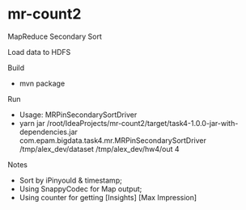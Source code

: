# mr-count2

MapReduce Secondary Sort

Load data to HDFS

Build
- mvn package

Run
- Usage: MRPinSecondarySortDriver <in> <out> <numReduceTasks>
- yarn jar /root/IdeaProjects/mr-count2/target/task4-1.0.0-jar-with-dependencies.jar com.epam.bigdata.task4.mr.MRPinSecondarySortDriver /tmp/alex_dev/dataset /tmp/alex_dev/hw4/out 4


Notes
- Sort by iPinyouId & timestamp;
- Using SnappyCodec for Map output;
- Using counter for getting [Insights] [Max Impression]